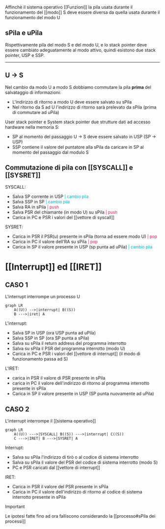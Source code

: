 Affinchè il sistema operativo [[Funzioni]] la pila usata durante il funzionamento del [[modo]] S deve essere diversa da quella usata durante il funzionamento del modo U


## sPila e uPila
Rispettivamente pila del modo S e del modo U, e lo stack pointer deve essere cambiato adeguatamente al modo attivo, quindi esistono due stack pointer, USP e SSP.

---
 
 
## U -> S

Nel cambio da modo U a modo S dobbiamo commutare la pila **prima** del salvataggio di informazioni:
- L'indirizzo di ritorno a modo U deve essere salvato su sPila
- Nel ritorno da S ad U l'indirizzo di ritorno sarà prelevato da sPila (prima di commutare ad uPila)

User stack pointer e System stack pointer due strutture dati ad accesso hardware nella memoria S:
- SP al momento del passaggio U -> S deve essere salvato in USP (SP -> USP)
- SSP contiene il valore del puntatore alla sPila da caricare in SP al momento del passaggio dal modulo S



## Commutazione di pila con [[SYSCALL]] e [[SYSRET]]
SYSCALL:
- Salva SP corrente in USP <font COLOR = #00ACC1 SIZE = 2>| cambio pila </font> 
- Salva SSP in SP <font COLOR = #00ACC1 SIZE = 2> | cambio pila </font> 
- Salva RA in sPila <font COLOR = #D81B60 SIZE = 2> | push </font> 
- Salva PSR del chiamante (in modo U) su sPila <font COLOR = #D81B60 SIZE = 2>| push </font>
- Carica in PC e PSR i valori del [[vettore di syscall]]


SYSRET:
- Carica in PSR il PSR(u) presente in sPila (torna ad essere modo U) <font COLOR = #D81B60 SIZE = 2> | pop </font>
- Carica in PC il valore dell'RA su sPila  <font COLOR = #D81B60 SIZE = 2> | pop </font>
- Carica in SP il valore presente in USP (sp punta ad uPila) <font COLOR = #00ACC1 SIZE = 2> | cambio pila </font> 


# [[Interrupt]] ed [[IRET]]

## CASO 1
L'interrupt interrompe un processo U
```mermaid
graph LR
	A((U)) -->|interrupt| B((S))
	B --->|iret| A
```

L'interrupt:
- Salva SP in USP (ora USP punta ad uPila)
- Salva SSP in SP (ora SP punta a sPila)
- Salva su sPila il return address del programma interrotto
- Salva su sPila il PSR del programma interrotto (modo U)
- Carica in PC e PSR i valori del [[vettore di interrupt]] (il modo di funzionamento passa ad S)

L'IRET:
- carica in PSR il valore di PSR presente in sPila
- carica in PC il valore dell'indirizzo di ritorno al programma interrotto presente in sPila
- Carica in SP il valore presente in USP (SP punta nuovamente ad uPila)


## CASO 2
L'interrupt interrompe il [[sistema operativo]]
```mermaid
graph LR
	A((U)) --->|SYSCALL| B((S)) --->|interrupt| C((S))
	C --->|IRET| B --->|SYSRET| A
```

Interrupt:
- Salva su sPila l'indirizzo di tirò o al codice di sistema interrotto
- Salva su sPila il valore del PSR del codice di sistema interrotto (modo S)
- PC e PSR caricati dal [[vettore di interrupt]]

IRET:
-  Carica in PSR il valore del PSR presente in sPila
- Carica in PC il valore dell'indirizzo di ritorno al codice di sistema interrotto presente in sPila

>[!important]
Le ipotesi fatte fino ad ora falliscono considerando la [[processo#sPila dei processi]]




